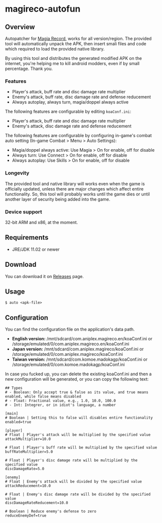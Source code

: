 # magireco-autofun
## Overview
Autopatcher for [Magia Record](https://play.google.com/store/apps/details?id=com.aniplex.magireco.en), works for all version/region. The provided tool will automatically unpack the APK, then insert smali files and code which required to load the provided native library.

By using this tool and distributes the generated modified APK on the internet, you're helping me to kill android modders, even if by small percentage. Thank you.

### Features
- Player's attack, buff rate and disc damage rate multiplier
- Enemy's attack, buff rate, disc damage rate and defense reducement
- Always autoplay, always turn, magia/doppel always active

The following features are configurable by editing `koaConf.ini`:
- Player's attack, buff rate and disc damage rate multiplier
- Enemy's attack, disc damage rate and defense reducement

The following features are configurable by configuring in-game's combat auto setting (In-game Combat > Menu > Auto Settings):
- Magia/doppel always active: Use Magia > On for enable, off for disable
- Always turn: Use Connect > On for enable, off for disable
- Always autoplay: Use Skills > On for enable, off for disable

### Longevity
The provided tool and native library will works even when the game is officially updated, unless there are major changes which affect entire functionality. So, this tool will probably works until the game dies or until another layer of security being added into the game.

### Device support
32-bit ARM and x86, at the moment.

## Requirements
- JRE/JDK 11.02 or newer

## Download
You can download it on [Releases](https://github.com/k0np4ku/magireco-autofun/releases) page.

## Usage
```
$ auto <apk-file>
```

## Configuration
You can find the configuration file on the application's data path.
- **English version:** /mnt/sdcard/com.aniplex.magireco.en/koaConf.ini or /storage/emulated/0/com.aniplex.magireco.en/koaConf.ini
- **Japan version:** /mnt/sdcard/com.aniplex.magireco/koaConf.ini or /storage/emulated/0/com.aniplex.magireco/koaConf.ini
- **Taiwan version:** /mnt/sdcard/com.komoe.madokagp/koaConf.ini or /storage/emulated/0/com.komoe.madokagp/koaConf.ini

In case you fucked up, you can delete the existing koaConf.ini and then a new configuration will be generated, or you can copy the following text:
```# Note
## Types
# - Boolean: Only accept true & false as its value, and true means enabled, while false means disabled
# - Float: Fractional value, e.g., 1.0, 10.0, 100.0
# - Int: Integrer, or in idiot's language, a number

[main]
# Boolean | Setting this to false will disables entire functionality
enabled=true

[player]
# Float | Player's attack will be multiplied by the specified value
attackMultiplier=10.0

# Float | Player's buff rate will be multiplied by the specified value
buffRateMultiplier=5.0

# Float | Player's disc damage rate will be multiplied by the specified value
discDamageRate=5.0

[enemy]
# Float | Enemy's attack will be divided by the specified value
attackReducement=10.0

# Float | Enemy's disc damage rate will be divided by the specified value
discDamageRateReducement=10.0

# Boolean | Reduce enemy's defense to zero
reduceEnemyDef=true
```
